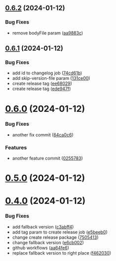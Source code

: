 ## [0.6.2](https://github.com/paveldonehq/Test-Buddy-CI-CD/compare/v0.6.1...v0.6.2) (2024-01-12)


### Bug Fixes

* remove bodyFile param ([aa9883c](https://github.com/paveldonehq/Test-Buddy-CI-CD/commit/aa9883cb010a6481d69fa814f6e2e768c322b44e))



## [0.6.1](https://github.com/paveldonehq/Test-Buddy-CI-CD/compare/v0.6.0...v0.6.1) (2024-01-12)


### Bug Fixes

* add id to changelog job ([74cd61b](https://github.com/paveldonehq/Test-Buddy-CI-CD/commit/74cd61b51103fe9146f69010bde811a3329991a4))
* add skip-version-file param ([131ce00](https://github.com/paveldonehq/Test-Buddy-CI-CD/commit/131ce007f3145811452ec0d73f729fea9d9d3473))
* create release tag ([ee68029](https://github.com/paveldonehq/Test-Buddy-CI-CD/commit/ee6802924dfae87474625e797cec9c5116f2fa07))
* create release tag ([ede947f](https://github.com/paveldonehq/Test-Buddy-CI-CD/commit/ede947fae16ccf1d4617309f3941edf1666100ff))



# [0.6.0](https://github.com/paveldonehq/Test-Buddy-CI-CD/compare/v0.5.0...v0.6.0) (2024-01-12)


### Bug Fixes

* another fix commit ([64ca0c6](https://github.com/paveldonehq/Test-Buddy-CI-CD/commit/64ca0c60fafbd32fa806cd4ce15fc228d63b7b6c))


### Features

* another feature commit ([0255783](https://github.com/paveldonehq/Test-Buddy-CI-CD/commit/02557836303c9c009fe24586a9a70e804a593a71))



# [0.5.0](https://github.com/paveldonehq/Test-Buddy-CI-CD/compare/v0.4.0...v0.5.0) (2024-01-12)



# [0.4.0](https://github.com/paveldonehq/Test-Buddy-CI-CD/compare/v0.3.0...v0.4.0) (2024-01-12)


### Bug Fixes

* add fallback version ([c3abff4](https://github.com/paveldonehq/Test-Buddy-CI-CD/commit/c3abff4bcbef3ed298f17e2961af00dd51ef9a80))
* add tag param to create release job ([e5beeb0](https://github.com/paveldonehq/Test-Buddy-CI-CD/commit/e5beeb00d6f2521fb4c59bf589151506224fda56))
* change create release package ([7505413](https://github.com/paveldonehq/Test-Buddy-CI-CD/commit/75054139a15129951526fc2c6b22787683e4f339))
* change fallback version ([e6cb002](https://github.com/paveldonehq/Test-Buddy-CI-CD/commit/e6cb00259e6976587433ec6a4bd6b445231168a0))
* github workflows ([aa64fe6](https://github.com/paveldonehq/Test-Buddy-CI-CD/commit/aa64fe6c058c921727ffa54e5ba2e9af8efa7088))
* replace fallback version to right place ([f462030](https://github.com/paveldonehq/Test-Buddy-CI-CD/commit/f4620307ecd4cb8f244d5494b39997d0defc5746))



